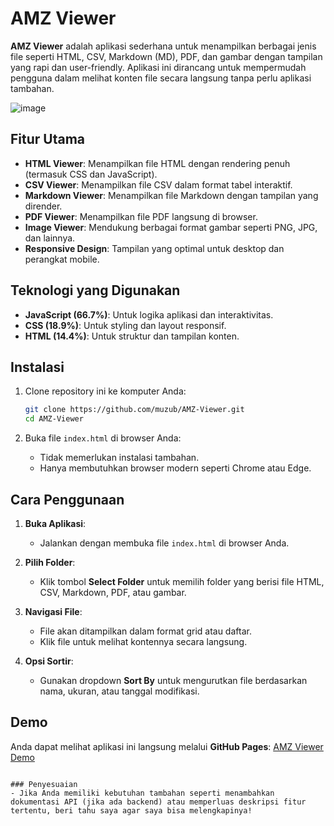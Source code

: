 
# AMZ Viewer

**AMZ Viewer** adalah aplikasi sederhana untuk menampilkan berbagai jenis file seperti HTML, CSV, Markdown (MD), PDF, dan gambar dengan tampilan yang rapi dan user-friendly. Aplikasi ini dirancang untuk mempermudah pengguna dalam melihat konten file secara langsung tanpa perlu aplikasi tambahan.

![image](https://github.com/user-attachments/assets/32fb2168-a422-4e4f-b63b-d4ab28c8db55)


## Fitur Utama

- **HTML Viewer**: Menampilkan file HTML dengan rendering penuh (termasuk CSS dan JavaScript).
- **CSV Viewer**: Menampilkan file CSV dalam format tabel interaktif.
- **Markdown Viewer**: Menampilkan file Markdown dengan tampilan yang dirender.
- **PDF Viewer**: Menampilkan file PDF langsung di browser.
- **Image Viewer**: Mendukung berbagai format gambar seperti PNG, JPG, dan lainnya.
- **Responsive Design**: Tampilan yang optimal untuk desktop dan perangkat mobile.

## Teknologi yang Digunakan

- **JavaScript (66.7%)**: Untuk logika aplikasi dan interaktivitas.
- **CSS (18.9%)**: Untuk styling dan layout responsif.
- **HTML (14.4%)**: Untuk struktur dan tampilan konten.

## Instalasi

1. Clone repository ini ke komputer Anda:
   ```bash
   git clone https://github.com/muzub/AMZ-Viewer.git
   cd AMZ-Viewer
   ```

2. Buka file `index.html` di browser Anda:
   - Tidak memerlukan instalasi tambahan.
   - Hanya membutuhkan browser modern seperti Chrome atau Edge.

## Cara Penggunaan

1. **Buka Aplikasi**:
   - Jalankan dengan membuka file `index.html` di browser Anda.

2. **Pilih Folder**:
   - Klik tombol **Select Folder** untuk memilih folder yang berisi file HTML, CSV, Markdown, PDF, atau gambar.

3. **Navigasi File**:
   - File akan ditampilkan dalam format grid atau daftar.
   - Klik file untuk melihat kontennya secara langsung.

4. **Opsi Sortir**:
   - Gunakan dropdown **Sort By** untuk mengurutkan file berdasarkan nama, ukuran, atau tanggal modifikasi.

## Demo

Anda dapat melihat aplikasi ini langsung melalui **GitHub Pages**:
[AMZ Viewer Demo](https://muzub.github.io/AMZ-Viewer)

```

### Penyesuaian
- Jika Anda memiliki kebutuhan tambahan seperti menambahkan dokumentasi API (jika ada backend) atau memperluas deskripsi fitur tertentu, beri tahu saya agar saya bisa melengkapinya!
